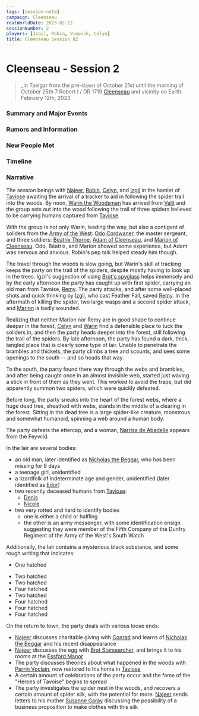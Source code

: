 ```yaml
---
tags: [session-note]
campaign: Cleenseau
realWorldDate: 2023-02-12
sessionNumber: 2
players: [Izgil, Robin, Viepuck, Celyn]
title: Cleenseau Session 02
---
```

# Cleenseau - Session 2
>_in Taelgar from the pre-dawn of October 21st until the morning of October 25th
>7 Robert I / DR 1719
>[Cleenseau](<../../../gazetteer/greater-sembara/sembara/barony-of-aveil/cleenseau-region/cleenseau/cleenseau.md>) and vicinity
>on Earth: February 12th, 2023

### Summary and Major Events
### Rumors and Information
### New People Met
### Timeline
### Narrative
The session beings with [Najeer](<../../../people/pcs/cleenseau/viepuck.md>), [Robin](<../../../people/pcs/cleenseau/robin-of-abenfyrd.md>), [Celyn](<../../../people/pcs/cleenseau/celyn.md>), and [Izgil](<../../../people/pcs/cleenseau/izgil-moonseeker.md>) in the hamlet of [Taviose](<../../../gazetteer/greater-sembara/sembara/barony-of-aveil/cleenseau-region/taviose.md>) awaiting the arrival of a tracker to aid in following the spider trail into the woods. By noon, [Warin the Woodsman](<../../../people/sembarans/warin-the-woodsman.md>) has arrived from [Valit](<../../../gazetteer/greater-sembara/sembara/barony-of-aveil/cleenseau-region/valit.md>) and the group sets out into the wood following the trail of three spiders believed to be carrying humans captured from [Taviose](<../../../gazetteer/greater-sembara/sembara/barony-of-aveil/cleenseau-region/taviose.md>).

With the group is not only Warin, leading the way, but also a contigent of soliders from the [Army of the West](<../../../groups/sembaran-army/army-of-the-west.md>): [Odo Cordwaner](<../../../people/sembarans/odo-cordwaner.md>), the master sergeant, and three soldiers: [Beatrix Thorne](<../../../people/sembarans/beatrix-thorne.md>), [Adam of Cleenseau](<../../../people/sembarans/adam-of-cleenseau.md>), and [Marion of Cleenseau](<../../../people/sembarans/marion-of-cleenseau.md>). Odo, Béatrix, and Marion showed some experience, but Adam was nervous and anxious. Robin's pep talk helped steady him though.

The travel through the woods is slow going, but Warin's skill at tracking keeps the party on the trail of the spiders, despite mostly having to look up in the trees. Igzil's suggestion of using [Brot's spyglass](<../treasure/brot-s-telescope-small.md>) helps immensely and by the early afternoon the party has caught up with first spider, carrying an old man from Tavoise, [Remy](<../../../people/sembarans/remy-darrow.md>). The party attacks, and after some well-placed shots and quick thinking by [Izgil](<../../../people/pcs/cleenseau/izgil-moonseeker.md>), who cast Feather Fall, saved [Remy](<../../../people/sembarans/remy-darrow.md>). In the aftermath of killing the spider, two large wasps and a second spider attack, and [Marion](<../../../people/sembarans/marion-of-cleenseau.md>) is badly wounded.

Realizing that neither Marion nor Remy are in good shape to continue deeper in the forest, [Celyn](<../../../people/pcs/cleenseau/celyn.md>) and [Warin](<../../../people/sembarans/warin-the-woodsman.md>) find a defensible place to tuck the soliders in, and then the party heads deeper into the forest, still following the trail of the spiders. By late afternoon, the party has found a dark, thick, tangled place that is clearly some type of lair. Unable to penetrate the brambles and thickets, the party climbs a tree and scounts, and sees some openings to the south -- and so heads that way.

To the south, the party found there way through the webs and brambles, and after being caught once in an almost invisible web, started just waving a stick in front of them as they went. This worked to avoid the traps, but did apparently summon two spiders, which were quickly defeated. 

Before long, the party sneaks into the heart of the forest webs, where a huge dead tree, sheathed with webs, stands in the middle of a clearing in the forest. Sitting in the dead tree is a large spider-like creature, monstrous and somewhat humanoid, spinning a web around a human body.

The party defeats the ettercap, and a woman, [Narrisa de Abadelle](<../../../people/maseauns/narrisa-de-abadelle.md>) appears from the Feywild. 

In the lair are several bodies:
* an old man, later identified as [Nicholas the Beggar](<../../../people/sembarans/nicholas-the-beggar.md>), who has been missing for 8 days
* a teenage girl, unidentified
* a lizardfolk of indeterminate age and gender, unidentified (later identified as [Edur](<../../../people/lizardfolk/edur.md>))
* two recently deceased humans from [Taviose](<../../../gazetteer/greater-sembara/sembara/barony-of-aveil/cleenseau-region/taviose.md>):
	* [Denis](<../../../people/sembarans/denis-moss.md>)
	* [Nicole](<../../../people/sembarans/nicole-darrow.md>)
* two very rotted and hard to identify bodies
	* one is either a child or halfling
	* the other is an army messenger, with some identification ensign suggesting they were member of the Fifth Company of the Dunfry Regiment of the Army of the West's South Watch

Additionally, the lair contains a mysterious black substance, and some rough writing that indicates:
* One hatched
- Two hatched
- Two hatched
- Four hatched
- Two hatched 
- Four hatched
- Four hatched
- Four hatched

On the return to town, the party deals with various loose ends:
* [Najeer](<../../../people/pcs/cleenseau/viepuck.md>) discusses charitable giving with [Conrad](<../../../people/sembarans/conrad.md>) and learns of [Nicholas the Beggar](<../../../people/sembarans/nicholas-the-beggar.md>) and his recent disappearance
* [Najeer](<../../../people/pcs/cleenseau/viepuck.md>) discusses the egg with [Brot Starsearcher](<../../../people/dwarves/brot-starsearcher.md>), and brings it to his rooms at the [Essford Manor](<../../../gazetteer/greater-sembara/sembara/barony-of-aveil/cleenseau-region/cleenseau/essford-manor.md>)
* The party discusses theories about what happened in the woods with [Perrin Voclain](<../../../people/sembarans/perrin-voclain.md>), now restored to his home in [Taviose](<../../../gazetteer/greater-sembara/sembara/barony-of-aveil/cleenseau-region/taviose.md>)
* A certain amount of celebrations of the party occur and the fame of the "Heroes of Tavoise" begins to spread
* The party investigates the spider nest in the woods, and recovers a certain amount of spider silk, with the potential for more. [Najeer](<../../../people/pcs/cleenseau/viepuck.md>) sends letters to his mother [Susanne Garay](<../../../people/sembarans/susanne-garay.md>) discussing the possibility of a business proposition to make clothes with this silk
